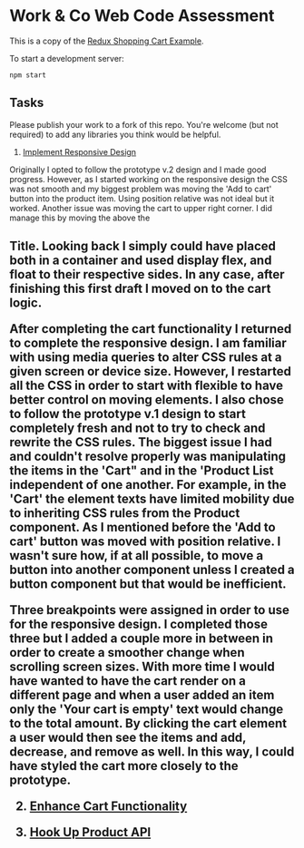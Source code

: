 # Work & Co Web Code Assessment

This is a copy of the [Redux Shopping Cart Example](https://github.com/reactjs/redux/tree/master/examples/shopping-cart).

To start a development server:

```
npm start
```

## Tasks

Please publish your work to a fork of this repo. You're welcome (but not required) to add any libraries you think would be helpful.

1. [Implement Responsive Design](/tasks/01-responsive-design.md)

Originally I opted to follow the prototype v.2  design and I made good progress. However, as I started working on the responsive design the CSS was not smooth and my biggest problem was moving the 'Add to cart' button into the product item. Using position relative was not ideal but it worked. Another issue was moving the cart to upper right corner. I did manage this by moving the <CartContainer> above the <h2>Title. Looking back I simply could have placed both in a container and used display flex, and float to their respective sides. In any case, after finishing this first draft I moved on to the cart logic.
  
After completing the cart functionality I returned to complete the responsive design. I am familiar with using media queries to alter CSS rules at a given screen or device size. However, I restarted all the CSS in order to start with flexible to have better control on moving elements. I also chose to follow the prototype v.1 design to start completely fresh and not to try to check and rewrite the CSS rules. The biggest issue I had and couldn't resolve properly was manipulating the items in the 'Cart" and in the 'Product List independent of one another. For example, in the 'Cart' the element texts have limited mobility due to inheriting CSS rules from the Product component. As I mentioned before the 'Add to cart' button was moved with position relative. I wasn't sure how, if at all possible, to move a button into another component unless I created a button component but that would be inefficient.

Three breakpoints were assigned in order to use for the responsive design. I completed those three but I added a couple more in between in order to create a smoother change when scrolling screen sizes. With more time I would have wanted to have the cart render on a different page and when a user added an item only the 'Your cart is empty' text would change to the total amount. By clicking the cart element a user would then see the items and add, decrease, and remove as well. In this way, I could have styled the cart more closely to the prototype.

2. [Enhance Cart Functionality](/tasks/02-cart-enhancements.md)

3. [Hook Up Product API](/tasks/03-product-api.md)


